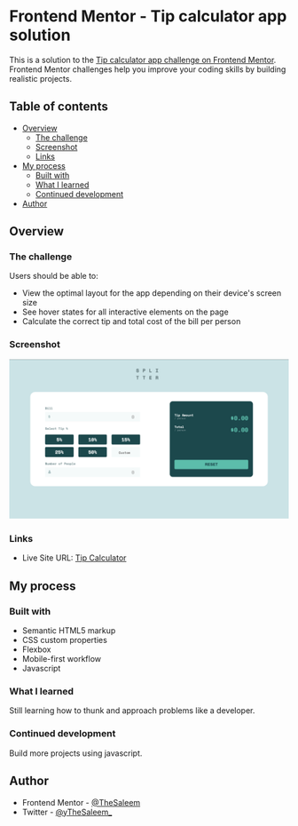 # Frontend Mentor - Tip calculator app solution

This is a solution to the [Tip calculator app challenge on Frontend Mentor](https://www.frontendmentor.io/challenges/tip-calculator-app-ugJNGbJUX). Frontend Mentor challenges help you improve your coding skills by building realistic projects.

## Table of contents

- [Overview](#overview)
  - [The challenge](#the-challenge)
  - [Screenshot](#screenshot)
  - [Links](#links)
- [My process](#my-process)
  - [Built with](#built-with)
  - [What I learned](#what-i-learned)
  - [Continued development](#continued-development)
- [Author](#author)


## Overview

### The challenge

Users should be able to:

- View the optimal layout for the app depending on their device's screen size
- See hover states for all interactive elements on the page
- Calculate the correct tip and total cost of the bill per person

### Screenshot

![](./images/Screenshot%20.png)

### Links

- Live Site URL: [Tip Calculator](https://sm-tip-calculator.netlify.app/)

## My process

### Built with

- Semantic HTML5 markup
- CSS custom properties
- Flexbox
- Mobile-first workflow
- Javascript

### What I learned

Still learning how to thunk and approach problems like a developer.

### Continued development

Build more projects using javascript.

## Author

- Frontend Mentor - [@TheSaleem](https://www.frontendmentor.io/profile/thesaleem)
- Twitter - [@yTheSaleem_](https://www.twitter.com/thesaleem_)



